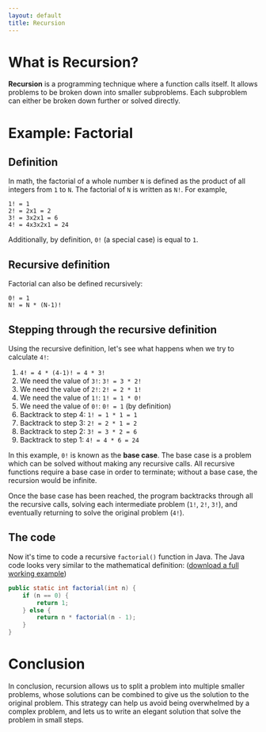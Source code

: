 ```yaml
---
layout: default
title: Recursion
---
```


# What is Recursion?

**Recursion** is a programming technique where a function calls itself. It allows problems to be broken down into smaller subproblems. Each subproblem can either be broken down further or solved directly.

# Example: Factorial

## Definition

In math, the factorial of a whole number `N` is defined as the product of all integers from `1` to `N`. The factorial of `N` is written as `N!`. For example,

```
1! = 1
2! = 2x1 = 2
3! = 3x2x1 = 6
4! = 4x3x2x1 = 24
```

Additionally, by definition, `0!` (a special case) is equal to `1`.

## Recursive definition

Factorial can also be defined recursively:
```
0! = 1
N! = N * (N-1)!
```

## Stepping through the recursive definition

Using the recursive definition, let's see what happens when we try to calculate `4!`:

1. `4! = 4 * (4-1)! = 4 * 3!`
2. We need the value of `3!`: `3! = 3 * 2!`
3. We need the value of `2!`: `2! = 2 * 1!`
4. We need the value of `1!`: `1! = 1 * 0!`
5. We need the value of `0!`: `0! = 1` (by definition)
6. Backtrack to step 4: `1! = 1 * 1 = 1`
7. Backtrack to step 3: `2! = 2 * 1 = 2`
8. Backtrack to step 2: `3! = 3 * 2 = 6`
9. Backtrack to step 1: `4! = 4 * 6 = 24`

In this example, `0!` is known as the **base case**. The base case is a problem which can be solved without making any recursive calls. All recursive functions require a base case in order to terminate; without a base case, the recursion would be infinite.

Once the base case has been reached, the program backtracks through all the recursive calls, solving each intermediate problem (`1!`, `2!`, `3!`), and eventually returning to solve the original problem (`4!`).

## The code

Now it's time to code a recursive `factorial()` function in Java. The Java code looks very similar to the mathematical definition: ([download a full working example](/programs/factorial/Factorial.java))

```java
public static int factorial(int n) {
    if (n == 0) {
        return 1;
    } else {
        return n * factorial(n - 1);
    }
}
```

# Conclusion

In conclusion, recursion allows us to split a problem into multiple smaller problems, whose solutions can be combined to give us the solution to the original problem. This strategy can help us avoid being overwhelmed by a complex problem, and lets us to write an elegant solution that solve the problem in small steps.
